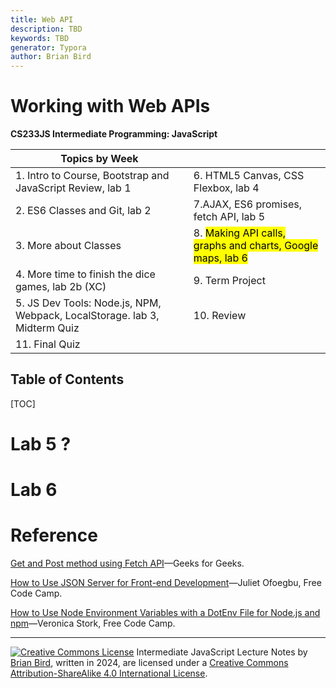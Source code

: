 ```yaml
---
title: Web API
description: TBD
keywords: TBD
generator: Typora
author: Brian Bird
---
```


<h1>Working with Web APIs</h1>

**CS233JS Intermediate Programming: JavaScript**

| Topics by Week                                               |                                                              |
| ------------------------------------------------------------ | ------------------------------------------------------------ |
| 1. Intro to Course, Bootstrap and JavaScript Review, lab 1   | 6. HTML5 Canvas, CSS Flexbox, lab 4                          |
| 2. ES6 Classes and Git, lab 2                                | 7.AJAX, ES6 promises, fetch API, lab 5                       |
| 3. More about Classes                                        | 8.  <mark>Making API calls, graphs and charts, Google maps, lab 6</mark> |
| 4. More time to finish the dice games, lab 2b (XC)           | 9. Term Project                                              |
| 5. JS Dev Tools: Node.js, NPM, Webpack, LocalStorage. lab 3, Midterm Quiz | 10. Review                                                   |
| 11. Final Quiz                                               |                                                              |

<h2>Table of Contents</h2>

[TOC]



# Lab 5 ?

## 



# Lab 6



# Reference

[Get and Post method using Fetch API](https://www.geeksforgeeks.org/get-and-post-method-using-fetch-api/)&mdash;Geeks for Geeks.

[How to Use JSON Server for Front-end Development](https://www.freecodecamp.org/news/json-server-for-frontend-development/)&mdash;Juliet Ofoegbu, Free Code Camp.

[How to Use Node Environment Variables with a DotEnv File for Node.js and npm](https://www.freecodecamp.org/news/how-to-use-node-environment-variables-with-a-dotenv-file-for-node-js-and-npm/)&mdash;Veronica Stork, Free Code Camp.



---

[![Creative Commons License](https://i.creativecommons.org/l/by-sa/4.0/88x31.png)](http://creativecommons.org/licenses/by-sa/4.0/) Intermediate JavaScript Lecture Notes by [Brian Bird](https://profbird.dev), written in <time>2024</time>, are licensed under a [Creative Commons Attribution-ShareAlike 4.0 International License](http://creativecommons.org/licenses/by-sa/4.0/). 